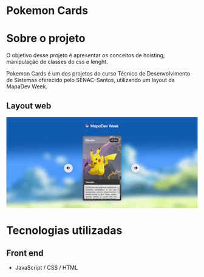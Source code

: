 # Pokemon Cards

# Sobre o projeto

O objetivo desse projeto é apresentar os conceitos de hoisting, manipulação de classes do css e lenght.

Pokemon Cards é um dos projetos do curso Técnico de Desenvolvimento de Sistemas oferecido pelo SENAC-Santos, utilizando um layout da MapaDev Week.

## Layout web
![Web 1](https://github.com/galdinorobs/pokemon-mapdev-SENAC/blob/main/webview.png)

# Tecnologias utilizadas

## Front end
- JavaScript / CSS / HTML
